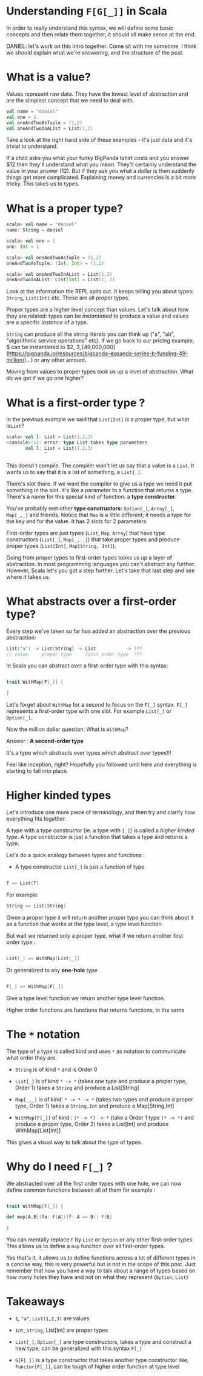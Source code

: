 # Understanding `F[G[_]]` in Scala

In order to really understand this syntax, we will define some basic concepts and then relate them together, it should all make sense at the end.

DANIEL: let's work on this intro together. Come sit with me sometime. I think we should explain what we're answering, and the structure of the post.

# What is a value?

Values represent raw data. They have the lowest level of abstraction and are the simplest concept that we need to deal with. 

```scala
val name = "daniel"
val one = 1
val oneAndTwoAsTuple = (1,2)
val oneAndTwoInAList = List(1,2)
```

Take a look at the right hand side of these examples - it's just data and it's trivial to understand.

If a child asks you what your funky BigPanda tshirt costs and you answer $12 then they'll understand what you mean. They'll certainly understand the value in your answer (12). But if they ask you what a dollar is then suddenly things get more complicated. Explaining money and currencies is a bit more tricky. This takes us to types.

# What is a proper type?

```scala
scala> val name = "daniel"
name: String = daniel

scala> val one = 1
one: Int = 1

scala> val oneAndTwoAsTuple = (1,2)
oneAndTwoAsTuple: (Int, Int) = (1,2)

scala> val oneAndTwoInAList = List(1,2)
oneAndTwoInAList: List[Int] = List(1, 2)
```

Look at the information the REPL spits out. It keeps telling you about types: `String`, `List[Int]` etc. These are all proper types.

Proper types are a higher level concept than values. Let's talk about how they are related: types can be *instantiated* to produce a value and values are a specific *instance* of a type.

`String` can produce all the string literals you can think up ("a", "ab", "algorithmic service operations" etc). If we go back to our pricing example, $ can be instantiated to $2, $3, [$49,000,000](https://bigpanda.io/resources/bigpanda-expands-series-b-funding-49-million/)...) or any other amount.

Moving from values to proper types took us up a level of abstraction. What do we get if we go one higher?

# What is a first-order type ?

In the previous example we said that `List[Int]` is a proper type, but what is`List`?

```scala
scala> val l: List = List(1,2,3)
<console>:12: error: type List takes type parameters
       val l: List = List(1,2,3)
              ^
```

This doesn't compile. The compiler won't let us say that a value is a `List`. It wants us to say that it is a list of something, a `List[_]`.
 
There's slot there. If we want the compiler to give us a type we need it put something in the slot. It's like a parameter to a function that returns a type. There's a name for this special kind of function: a **type constructor**.

You've probably met other **type constructors**: `Option[_]`, `Array[_]`, `Map[_,_]` and friends. Notice that `Map` is a little different; it needs a type for the key and for the value. It has 2 slots for 2 parameters.

First-order types are just types (`List`, `Map`, `Array`) that have type constructors (`List[_]`, `Map[_, _]`) that take proper types and produce proper types (`List[Int]`, `Map[String, Int]`). 

Going from proper types to first-order types tooks us up a layer of abstraction. In most programming languages you can't abstract any further. However, Scala let's you got a step further.  Let's take that last step and see where it takes us.

# What abstracts over a first-order type?

Every step we've taken so far has added an abstraction over the previous abstraction: 

```scala
List("a") -> List[String] -> List           -> ???
// value     proper type     first order type  ???
```

In Scala you can abstract over a first-order type with this syntax:


```scala

trait WithMap[F[_]] {

}

```
Let's forget about `WithMap` for a second to focus on the `F[_]` syntax. `F[_]` represents a first-order type with one slot. For example `List[_]` or `Option[_]`.


Now the million dollar question: What is `WithMap`?

Answer : **A second-order type**

It's a type which abstracts over types which abstract over types!!!

Feel like inception, right? Hopefully you followed until here and everything is starting to fall into place.

# Higher kinded types

Let's introduce one more piece of terminology, and then try and clarify how everything fits together.

A type with a type constructor (ie. a type with `[_]`) is called a *higher kinded type*. A type constructor is just a function that takes a type and returns a type.

Let's do a quick analogy between types and functions :

- A type constructor `List[_]` is just a function of type 

```scala

T => List[T]

```
For example:

```scala
String => List[String]

```

Given a proper type it will return another proper type you can think about it as 
a function that works at the type level, a type level function.

But wait we returned only a proper type, what if we return another first order type : 


```scala

List[_] => WithMap[List[_]]

```

Or generalized to any **one-hole** type

```scala

F[_] => WithMap[F[_]]

```
Give a type level function we return another type level function.

Higher order functions are functions that returns functions, in the same

# The `*` notation 

The type of a type is called kind and uses `*` as notation to communicate what order they are.

- `String` is of kind `*` and is Order 0

- `List[_]` is of kind `* -> *` (takes one type and produce a proper type, Order 1) 
   takes a `String` and produce a List[String]

- `Map[_,_]` is of kind: `* -> * -> *` (takes two types and produce a proper type, Order 1) 
  takes a `String,Int` and produce a Map[String,Int]

- `WithMap[F[_]]`  of kind : `(* -> *) -> *` (take a Order 1 type `(* -> *)` and produce a proper type, Order 2)
   takes a List[Int] and produce WithMap[List[Int]]

This gives a visual way to talk about the type of types.


# Why do I need `F[_]` ?

We abstracted over all the first order types with one hole, we can now
define common functions between all of them for example :

```scala

trait WithMap[F[_]] {

def map[A,B](fa: F[A])(f: A => B): F[B]

}

```

You can mentally replace `F` by `List` or `Option` or any other first-order types.
This allows us to define a `map` function over all first-order types. 

Yes that's it, it allows us to define functions across a lot of different types in a concise
way, this is very powerful but is not in the scope of this post. Just remember that now you have a 
way to talk about a range of types based on how many holes they have and not on what they
represent (`Option`, `List`) 


# Takeaways

- `1`, `"a"`, `List(1,2,3)` are values

- `Int`, `String`, List[Int] are proper types 

- `List[_]`, `Option[_]`  are type constructors, takes a type and construct a new type,
can be generalized with this syntax `F[_]`

- `G[F[_]]` is a type constructor that takes another type constructor like, 
`Functor[F[_]]`, can be tough of higher order function at type level
